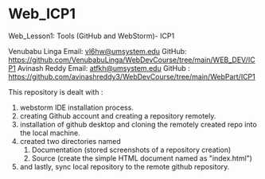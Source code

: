 # Web_ICP1
Web_Lesson1: Tools (GitHub and WebStorm)- ICP1

Venubabu Linga 
Email: vl6hw@umsystem.edu
GitHub: https://github.com/VenubabuLinga/WebDevCourse/tree/main/WEB_DEV/ICP1
Avinash Reddy 
Email: atfkh@umsystem.edu
GitHub : https://github.com/avinashreddy3/WebDevCourse/tree/main/WebPart/ICP1




This repository is dealt with :
1. webstorm IDE installation process.
2. creating Github account and creating a repository remotely.
3. installation of github desktop and cloning the remotely created repo into the local machine.
4. created two directories named
	1) Documentation (stored screenshots of a repository creation)
	2) Source (create the simple HTML document named as "index.html")
5. and lastly, sync local repository to the remote github repository.

